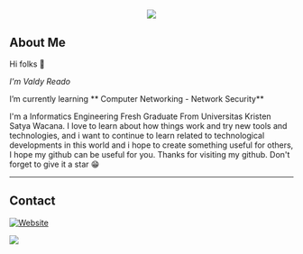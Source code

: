 # 

<p align="center">
    <img src="https://github-readme-stats.vercel.app/api?username=valdree&show_icons=true&count_private=true&theme=dark"/>
</p>

## About Me

Hi folks :wave: 

*I'm Valdy Reado*

I’m currently learning ** Computer Networking - Network Security**

I'm a Informatics Engineering Fresh Graduate From Universitas Kristen Satya Wacana. I love to learn about how things work and try new tools and technologies, and i want to continue to learn related to technological developments in this world and i hope to create something useful for others, I hope my github can be useful for you.
Thanks for visiting my github.
Don't forget to give it a star 😁

---

## Contact
[![Website](https://img.shields.io/website?label=LandingPage&style=for-the-badge&url=https%3A%2F%2Fvaldree.github.io/)](https://beacons.ai/vldyrs)

<a href="mailto:silaenvaldy@gmail.com">
<img src="https://img.shields.io/badge/silaenvaldy@gmail.com-%23D14836.svg?&style=for-the-badge&logo=gmail&logoColor=white" href="silaenvaldy@gmail.com"></a>
